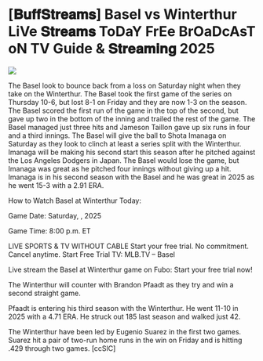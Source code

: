 # [𝐁𝐮𝐟𝐟𝐒𝐭𝐫𝐞𝐚𝐦𝐬] Basel vs Winterthur LiVe 𝐒𝐭𝐫𝐞𝐚𝐦𝐬 ToDaY FrEe BrOaDcAsT oN TV Guide & 𝐒𝐭𝐫𝐞𝐚𝐦𝐢𝐧𝐠  2025  
  
  
[![](https://i.imgur.com/qSNzIqt.png)](https://movie.rssnews.media/oDrBDWtuP.php)  
  
The Basel look to bounce back from a loss on Saturday night when they take on the Winterthur. The Basel took the first game of the series on Thursday 10-6, but lost 8-1 on Friday and they are now 1-3 on the season. The Basel scored the first run of the game in the top of the second, but gave up two in the bottom of the inning and trailed the rest of the game. The Basel managed just three hits and Jameson Taillon gave up six runs in four and a third innings. The Basel will give the ball to Shota Imanaga on Saturday as they look to clinch at least a series split with the Winterthur. Imanaga will be making his second start this season after he pitched against the Los Angeles Dodgers in Japan. The Basel would lose the game, but Imanaga was great as he pitched four innings without giving up a hit. Imanaga is in his second season with the Basel and he was great in 2025 as he went 15-3 with a 2.91 ERA.

How to Watch Basel at Winterthur Today:

Game Date: Saturday, , 2025

Game Time: 8:00 p.m. ET

LIVE SPORTS & TV WITHOUT CABLE
Start your free trial. No commitment. Cancel anytime.
Start Free Trial
TV: MLB.TV – Basel

Live stream the Basel at Winterthur game on Fubo: Start your free trial now!

The Winterthur will counter with Brandon Pfaadt as they try and win a second straight game.

Pfaadt is entering his third season with the Winterthur. He went 11-10 in 2025 with a 4.71 ERA. He struck out 185 last season and walked just 42.

The Winterthur have been led by Eugenio Suarez in the first two games. Suarez hit a pair of two-run home runs in the win on Friday and is hitting .429 through two games. [ccSlC]